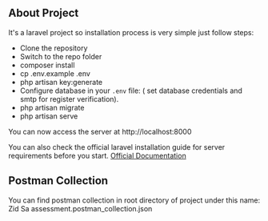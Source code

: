 
## About Project

It's a laravel project so installation process is very simple just follow steps:

- Clone the repository
- Switch to the repo folder
- composer install
- cp .env.example .env
- php artisan key:generate
- Configure database in your `.env` file: ( set database credentials and smtp for register verification).
- php artisan migrate
- php artisan serve

You can now access the server at http://localhost:8000

You can also check the official laravel installation guide for server requirements before you start. [Official Documentation](https://laravel.com/docs/9.0/installation#installation)

## Postman Collection 
You can find postman collection in root directory of project under this name:
Zid Sa assessment.postman_collection.json


